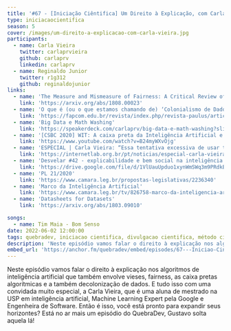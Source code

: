 ```yaml
---
title: '#67 - [Iniciação Ciêntifica] Um Direito à Explicação, com Carla Vieira'
type: iniciacaocientifica
season: 5
cover: /images/um-direito-a-explicacao-com-carla-vieira.jpg
participants:
  - name: Carla Vieira 
    twitter: carlaprvieira 
    github: carlaprv 
    linkedin: carlaprv
  - name: Reginaldo Junior
    twitter: r1g312
    github: reginaldojunior
links:
  - name: 'The Measure and Mismeasure of Fairness: A Critical Review of Fair Machine Learning'
    link: 'https://arxiv.org/abs/1808.00023'
  - name: 'O que é (ou o que estamos chamando de) ‘Colonialismo de Dados’?'
    link: 'https://fapcom.edu.br/revista/index.php/revista-paulus/article/view/458'
  - name: 'Big Data e Math Washing'
    link: 'https://speakerdeck.com/carlaprv/big-data-e-math-washing?slide=62'
  - name: '[CSBC 2020] WIT: A caixa preta da Inteligência Artificial e como ela prejudica minorias'
    link: 'https://www.youtube.com/watch?v=B24myWXvOjg'
  - name: 'ESPECIAL | Carla Vieira: “Essa tentativa excessiva de usar tecnologia pra tudo está trazendo muitos problemas”'
    link: 'https://internetlab.org.br/pt/noticias/especial-carla-vieira-essa-tentativa-excessiva-de-usar-tecnologia-pra-tudo-esta-trazendo-muitos-problemas/'
  - name: 'Desvelar #42 - explicabilidade e bem social na inteligência artificial'
    link: 'https://drive.google.com/file/d/1VlUauUpduo1xynWmSWq3m9PRdkBnGDs7/view'
  - name: 'PL 21/2020'
    link: 'https://www.camara.leg.br/propostas-legislativas/2236340'
  - name: 'Marco da Inteligência Artificial'
    link: 'https://www.camara.leg.br/tv/826758-marco-da-inteligencia-artificial/'
  - name: 'Datasheets for Datasets'
    link: 'https://arxiv.org/abs/1803.09010'

songs:
  - name: Tim Maia - Bom Senso
date: 2022-06-02 12:00:00
tags: quebradev, iniciacao cientifica, divulgacao cientifica, método cientifico, algoritmos, inteligencia artificial 
description: 'Neste episódio vamos falar o direito à explicação nos algoritmos de inteligência artificial que também envolve vieses, fairness, as caixa pretas algorítmicas e a também decolonização de dados. E tudo isso com uma convidada muito especial, a Carla Vieira...'
embed_url: 'https://anchor.fm/quebradev/embed/episodes/67---Iniciao-Cintfica-Um-Direito--Explicao--com-Carla-Vieira-e1jdn7g'
---
```


Neste episódio vamos falar o direito à explicação nos algoritmos de inteligência artificial que também envolve vieses, fairness, as caixa pretas algorítmicas e a também decolonização de dados.  E tudo isso com uma convidada muito especial, a Carla Vieira, que é uma aluna de mestrado na USP em inteligência artificial, Machine Learning Expert pela Google e Engenheira de Software. Então é isso, você está pronto para expandir seus horizontes? Está no ar mais um episódio do QuebraDev, Gustavo solta aquela lá!
